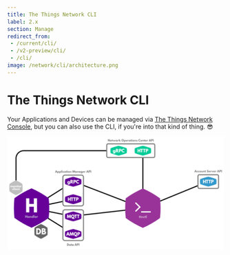 ```yaml
---
title: The Things Network CLI
label: 2.x
section: Manage
redirect_from:
 - /current/cli/
 - /v2-preview/cli/
 - /cli/
image: /network/cli/architecture.png
---
```


# The Things Network CLI

Your Applications and Devices can be managed via [The Things Network Console](../console/index.md), but you can also use the CLI, if you're into that kind of thing. 😎

![Architecture](architecture.png)